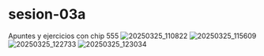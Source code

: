 # sesion-03a

Apuntes y ejercicios con chip 555
![20250325_110822](https://github.com/user-attachments/assets/e4721a79-3839-4e30-9a0b-8731762dc306)
![20250325_115609](https://github.com/user-attachments/assets/48861815-9df6-4df0-b54d-6282637f2738)
![20250325_122733](https://github.com/user-attachments/assets/81a61ca7-b2fe-4dd5-8627-4c103f10f849)
![20250325_123034](https://github.com/user-attachments/assets/c05adb2e-2b3b-436d-9999-9dec3cd2a5a8)
